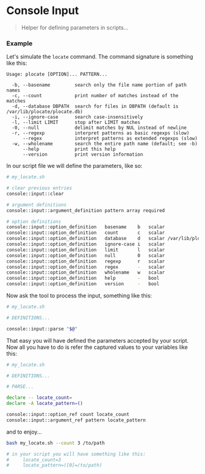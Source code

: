 # Console Input
> Helper for defining parameters in scripts...

### Example

Let's simulate the `locate` command. The command signature is something like this:

```text
Usage: plocate [OPTION]... PATTERN...

  -b, --basename         search only the file name portion of path names
  -c, --count            print number of matches instead of the matches
  -d, --database DBPATH  search for files in DBPATH (default is /var/lib/plocate/plocate.db)
  -i, --ignore-case      search case-insensitively
  -l, --limit LIMIT      stop after LIMIT matches
  -0, --null             delimit matches by NUL instead of newline
  -r, --regexp           interpret patterns as basic regexps (slow)
      --regex            interpret patterns as extended regexps (slow)
  -w, --wholename        search the entire path name (default; see -b)
      --help             print this help
      --version          print version information
```

In our script file we will define the parameters, like so:

```bash
# my_locate.sh

# clear previous entries
console::input::clear

# argument definitions
console::input::argument_definition pattern array required

# option definitions
console::input::option_definition   basename    b   scalar
console::input::option_definition   count       c   scalar
console::input::option_definition   database    d   scalar /var/lib/plocate/plocate.db
console::input::option_definition   ignore-case i   scalar
console::input::option_definition   limit       l   scalar
console::input::option_definition   null        0   scalar
console::input::option_definition   regexp      r   scalar
console::input::option_definition   regex       -   scalar
console::input::option_definition   wholename   w   scalar
console::input::option_definition   help        -   bool
console::input::option_definition   version     -   bool
```

Now ask the tool to process the input, something like this:

```bash
# my_locate.sh

# DEFINITIONS...

console::input::parse "$@"
```

That easy you will have defined the parameters accepted by your script. Now all you have to do is refer the captured values to your variables like this:

```bash
# my_locate.sh

# DEFINITIONS...

# PARSE...

declare -- locate_count=
declare -A locate_pattern=()

console::input::option_ref count locate_count
console::input::argument_ref pattern locate_pattern
```

and to enjoy...

```bash
bash my_locate.sh --count 3 /to/path

# in your script you will have something like this: 
#     locate_count=3
#     locate_pattern=([0]=/to/path)
```

